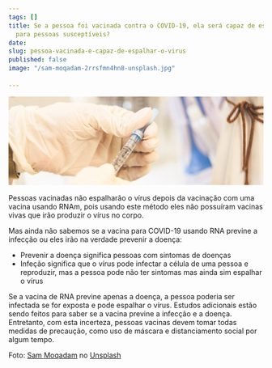 ```yaml
---
tags: []
title: Se a pessoa foi vacinada contra o COVID-19, ela será capaz de espalhar o vírus
  para pessoas susceptíveis?
date: 
slug: pessoa-vacinada-e-capaz-de-espalhar-o-virus
published: false
image: "/sam-moqadam-2rrsfmn4hn8-unsplash.jpg"

---
```

![](/vaccine-protection.jpg)

Pessoas vacinadas não espalharão o vírus depois da vacinação com uma vacina usando RNAm, pois usando este método eles não possuíram vacinas vivas que irão produzir o vírus no corpo.

Mas ainda não sabemos se a vacina para COVID-19 usando RNA previne a infecção ou eles irão na verdade prevenir a doença:

* Prevenir a doença significa pessoas com sintomas de doenças
* Infeção significa que o vírus pode infectar a célula de uma pessoa e reproduzir, mas a pessoa pode não ter sintomas mas ainda sim espalhar o vírus

Se a vacina de RNA previne apenas a doença, a pessoa poderia ser infectada se for exposta e pode espalhar o vírus. Estudos adicionais estão sendo feitos para saber se a vacina previne a infecção e a doença. Entretanto, com esta incerteza, pessoas vacinas devem tomar todas medidas de precaução, como uso de máscara e distanciamento social por algum tempo.

Foto: [Sam Moqadam](https://unsplash.com/@itssammoqadam?utm_source=unsplash&utm_medium=referral&utm_content=creditCopyText) no [Unsplash](https://unsplash.com/s/photos/vaccine?utm_source=unsplash&utm_medium=referral&utm_content=creditCopyText)